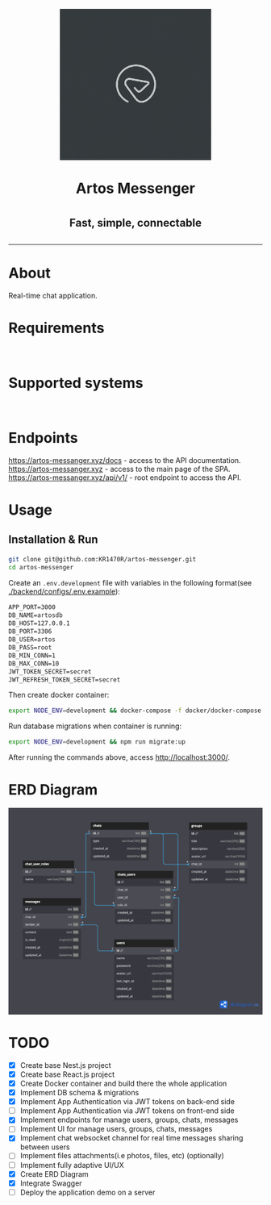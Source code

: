 
<p align=center>
  <img src="https://github.com/KR1470R/artos-messenger/blob/c0f738bd51c5c5090b73531c20581c1b83ae36f2/assets/logo.jpg" width=300 height=300 align=center>
</p>
<h1 align=center>Artos Messenger<h1>
<h2 align=center>Fast, simple, connectable<h2>

<hr>

# About
Real-time chat application.

# Requirements
<div>
	<img alt="" src="https://badgen.net/badge/node.js/>=18/green">
	<img alt="" src="https://badgen.net/badge/react/>=18/blue">
	<img alt="" src="https://badgen.net/badge/docker/any">
</div>

# Supported systems
<div>
	<img alt="" src="https://badgen.net/badge/Windows/any/blue">
	<img alt="" src="https://badgen.net/badge/Linux/any/yellow">
	<img alt="" src="https://badgen.net/badge/MacOS/any/red">
</div>

# Endpoints 
https://artos-messanger.xyz/docs - access to the API documentation.
https://artos-messanger.xyz - access to the main page of the SPA.
https://artos-messanger.xyz/api/v1/ - root endpoint to access the API.

# Usage
## Installation & Run
```bash
git clone git@github.com:KR1470R/artos-messenger.git
cd artos-messenger
```
Create an `.env.development` file with variables in the following format(see [./backend/configs/.env.example](https://github.com/KR1470R/artos-messenger/blob/main/backend/configs/.env.example)):
```env
APP_PORT=3000
DB_NAME=artosdb
DB_HOST=127.0.0.1
DB_PORT=3306
DB_USER=artos
DB_PASS=root
DB_MIN_CONN=1
DB_MAX_CONN=10
JWT_TOKEN_SECRET=secret
JWT_REFRESH_TOKEN_SECRET=secret
```
Then create docker container:
```bash
export NODE_ENV=development && docker-compose -f docker/docker-compose.yml --env-file .env.development up --build
```
Run database migrations when container is running:
```bash
export NODE_ENV=development && npm run migrate:up
```
After running the commands above, access <http://localhost:3000/>.

# ERD Diagram
<p align=center>
  <img src="https://github.com/KR1470R/artos-messenger/blob/2b6de8a0824761f5fa01263d785a07d4b16b837d/assets/artosdb.erd.png" align=center>
</p>

# TODO
- [x] Create base Nest.js project
- [x] Create base React.js project
- [x] Create Docker container and build there the whole application
- [x] Implement DB schema & migrations
- [x] Implement App Authentication via JWT tokens on back-end side
- [ ] Implement App Authentication via JWT tokens on front-end side
- [x] Implement endpoints for manage users, groups, chats, messages
- [ ] Implement UI for manage users, groups, chats, messages
- [x] Implement chat websocket channel for real time messages sharing between users
- [ ] Implement files attachments(i.e photos, files, etc) (optionally)
- [ ] Implement fully adaptive UI/UX
- [x] Create ERD Diagram
- [x] Integrate Swagger
- [ ] Deploy the application demo on a server
